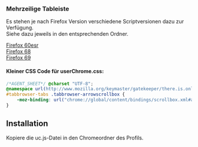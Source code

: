 ### Mehrzeilige Tableiste ###

Es stehen je nach Firefox Version verschiedene Scriptversionen dazu zur Verfügung.     
Siehe dazu jeweils in den entsprechenden Ordner.

[Firefox 60esr](https://github.com/Endor8/userChrome.js/tree/master/Mutirowtabs/Firefox-60esr)     
[Firefox 68](https://github.com/Endor8/userChrome.js/tree/master/Mutirowtabs/Firefox-68)     
[Firefox 69](https://github.com/Endor8/userChrome.js/tree/master/Mutirowtabs/Firefox-69)     


#### Kleiner CSS Code für userChrome.css: #### 

```css
/*AGENT_SHEET*/ @charset "UTF-8";
@namespace url(http://www.mozilla.org/keymaster/gatekeeper/there.is.only.xul);
#tabbrowser-tabs .tabbrowser-arrowscrollbox {
    -moz-binding: url("chrome://global/content/bindings/scrollbox.xml#arrowscrollbox") !important;
}
```
## Installation
Kopiere die uc.js-Datei in den Chromeordner des Profils.
